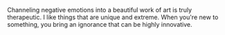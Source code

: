 Channeling negative emotions into a beautiful work of art is truly therapeutic.
I like things that are unique and extreme.
When you're new to something, you bring an ignorance that can be highly innovative.
